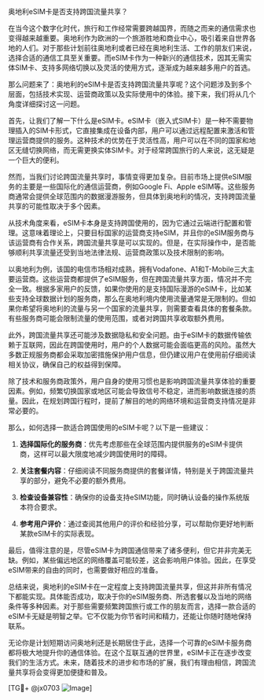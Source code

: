 奥地利eSIM卡是否支持跨国流量共享？

在当今这个数字化时代，旅行和工作经常需要跨越国界，而随之而来的通信需求也变得越来越重要。奥地利作为欧洲的一个旅游胜地和商业中心，吸引着来自世界各地的人们。对于那些计划前往奥地利或者已经在奥地利生活、工作的朋友们来说，选择合适的通信工具至关重要。而eSIM卡作为一种新兴的通信技术，因其无需实体SIM卡、支持多网络切换以及灵活的使用方式，逐渐成为越来越多用户的首选。

那么问题来了：奥地利的eSIM卡是否支持跨国流量共享呢？这个问题涉及到多个层面，包括技术实现、运营商政策以及实际使用中的体验。接下来，我们将从几个角度详细探讨这一问题。

首先，让我们了解一下什么是eSIM卡。eSIM卡（嵌入式SIM卡）是一种不需要物理插入的SIM卡形式，它直接集成在设备内部，用户可以通过远程配置来激活和管理运营商提供的服务。这种技术的优势在于灵活性高，用户可以在不同的国家和地区无缝切换网络，而无需更换实体SIM卡。对于经常跨国旅行的人来说，这无疑是一个巨大的便利。

然而，当我们讨论跨国流量共享时，事情变得更加复杂。目前市场上提供eSIM服务的主要是一些国际化的通信运营商，例如Google Fi、Apple eSIM等。这些服务商通常会提供全球范围内的数据漫游服务，但具体到奥地利的情况，支持跨国流量共享的可能性取决于多个因素。

从技术角度来看，eSIM卡本身是支持跨国使用的，因为它通过云端进行配置和管理。这意味着理论上，只要目标国家的运营商支持eSIM，并且你的eSIM服务商与该运营商有合作关系，跨国流量共享是可以实现的。但是，在实际操作中，是否能够顺利共享流量还受到当地法律法规、运营商政策以及技术限制的影响。

以奥地利为例，该国的电信市场相对成熟，拥有Vodafone、A1和T-Mobile三大主要运营商。这些运营商都提供了eSIM服务，但在跨国流量共享方面，情况并不完全一致。根据多家用户的反馈，如果你使用的是支持国际漫游的eSIM卡，比如某些支持全球数据计划的服务商，那么在奥地利境内使用流量通常是无限制的。但如果你希望将奥地利的流量与另一个国家的流量共享，则需要查看具体的套餐条款。有些服务商可能会限制流量的使用范围，或者对跨国共享收取额外费用。

此外，跨国流量共享还可能涉及数据隐私和安全问题。由于eSIM卡的数据传输依赖于互联网，因此在跨国使用时，用户的个人数据可能会面临更高的风险。虽然大多数正规服务商都会采取加密措施保护用户信息，但仍建议用户在使用前仔细阅读相关协议，确保自己的权益得到保障。

除了技术和服务商政策外，用户自身的使用习惯也是影响跨国流量共享体验的重要因素。例如，频繁切换国家或地区可能会导致信号不稳定，进而影响数据连接的质量。因此，在规划跨国行程时，提前了解目的地的网络环境和运营商支持情况是非常必要的。

那么，如何选择一款适合跨国使用的eSIM卡呢？以下是一些建议：

1. **选择国际化的服务商**：优先考虑那些在全球范围内提供服务的eSIM卡提供商，这样可以最大限度地减少跨国使用时的障碍。
   
2. **关注套餐内容**：仔细阅读不同服务商提供的套餐详情，特别是关于跨国流量共享的部分，避免不必要的额外费用。
   
3. **检查设备兼容性**：确保你的设备支持eSIM功能，同时确认设备的操作系统版本符合要求。
   
4. **参考用户评价**：通过查阅其他用户的评价和经验分享，可以帮助你更好地判断某款eSIM卡的实际表现。

最后，值得注意的是，尽管eSIM卡为跨国通信带来了诸多便利，但它并非完美无缺。例如，某些偏远地区的网络覆盖可能较差，这会影响用户体验。因此，在享受eSIM带来的自由的同时，也需要做好相应的准备。

总结来说，奥地利的eSIM卡在一定程度上支持跨国流量共享，但这并非所有情况下都能实现。具体能否成功，取决于你的eSIM服务商、所选套餐以及当地的网络条件等多种因素。对于那些需要频繁跨国旅行或工作的朋友而言，选择一款合适的eSIM卡无疑是明智之举。它不仅能为你节省时间和精力，还能让你随时随地保持联系。

无论你是计划短期访问奥地利还是长期居住于此，选择一个可靠的eSIM卡服务商都将极大地提升你的通信体验。在这个互联互通的世界里，eSIM卡正在逐步改变我们的生活方式。未来，随着技术的进步和市场的扩展，我们有理由相信，跨国流量共享将会变得更加便捷和普及。

[TG💪+ @jx0703 ![Image](https://github.com/user-attachments/assets/dbca1d08-cadb-493c-b0ec-ad6f7a83f270)]